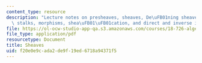 ```yaml
---
content_type: resource
description: "Lecture notes on presheaves, sheaves, De\uFB01ning sheaves on a basis,\
  \ stalks, morphisms, shea\uFB01\uFB01cation, and direct and inverse image."
file: https://ol-ocw-studio-app-qa.s3.amazonaws.com/courses/18-726-algebraic-geometry-spring-2009/f20e0e9cada2de9f19ed6718a94371f5_MIT18_726s09_lec03_sheaves.pdf
file_type: application/pdf
resourcetype: Document
title: Sheaves
uid: f20e0e9c-ada2-de9f-19ed-6718a94371f5
---
```

